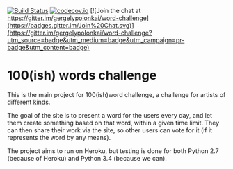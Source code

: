 [![Build Status](https://travis-ci.org/gergelypolonkai/word-challenge.svg?branch=master)](https://travis-ci.org/gergelypolonkai/word-challenge)
[![codecov.io](https://codecov.io/github/gergelypolonkai/word-challenge/coverage.svg?branch=master)](https://codecov.io/github/gergelypolonkai/word-challenge?branch=master)
[![Join the chat at https://gitter.im/gergelypolonkai/word-challenge](https://badges.gitter.im/Join%20Chat.svg)](https://gitter.im/gergelypolonkai/word-challenge?utm_source=badge&utm_medium=badge&utm_campaign=pr-badge&utm_content=badge)

100(ish) words challenge
========================

This is the main project for 100(ish)word challenge, a challenge for
artists of different kinds.

The goal of the site is to present a word for the users every day, and
let them create something based on that word, within a given time
limit. They can then share their work via the site, so other users can
vote for it (if it represents the word by any means).

The project aims to run on Heroku, but testing is done for both Python
2.7 (because of Heroku) and Python 3.4 (because we can).
